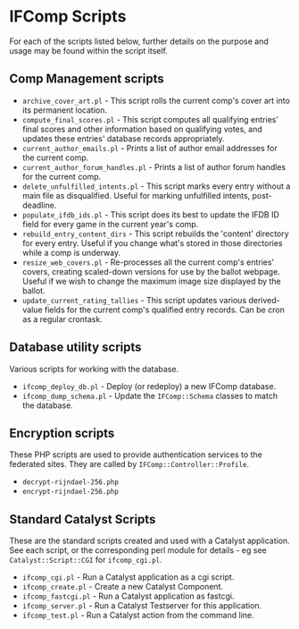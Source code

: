 # IFComp Scripts

For each of the scripts listed below, further details on the purpose and usage
may be found within the script itself.

## Comp Management scripts

 * `archive_cover_art.pl` - This script rolls the current comp's cover art into its permanent location.
 * `compute_final_scores.pl` - This script computes all qualifying entries' final scores and other information based on qualifying votes, and updates these entries' database records appropriately.
 * `current_author_emails.pl` - Prints a list of author email addresses for the current comp.
 * `current_author_forum_handles.pl` - Prints a list of author forum handles for the current comp.
 * `delete_unfulfilled_intents.pl` - This script marks every entry without a main file as disqualified. Useful for marking unfulfilled intents, post-deadline.
 * `populate_ifdb_ids.pl` - This script does its best to update the IFDB ID field for every game in the current year's comp.
 * `rebuild_entry_content_dirs` - This script rebuilds the 'content' directory for every entry. Useful if you change what's stored in those directories while a comp is underway.
 * `resize_web_covers.pl` - Re-processes all the current comp's entries' covers, creating scaled-down versions for use by the ballot webpage. Useful if we wish to change the maximum image size displayed by the ballot.
 * `update_current_rating_tallies` - This script updates various derived-value fields for the current comp's qualified entry records. Can be cron as a regular crontask.

## Database utility scripts

Various scripts for working with the database.

 * `ifcomp_deploy_db.pl` - Deploy (or redeploy) a new IFComp database.
 * `ifcomp_dump_schema.pl` - Update the `IFComp::Schema` classes to match the database.

## Encryption scripts

These PHP scripts are used to provide authentication services to the federated sites. They are called by `IFComp::Controller::Profile`.

 * `decrypt-rijndael-256.php`
 * `encrypt-rijndael-256.php`

## Standard Catalyst Scripts

These are the standard scripts created and used with a Catalyst application. See
each script, or the corresponding perl module for details - eg see
`Catalyst::Script::CGI` for `ifcomp_cgi.pl`.

 * `ifcomp_cgi.pl` - Run a Catalyst application as a cgi script.
 * `ifcomp_create.pl` - Create a new Catalyst Component.
 * `ifcomp_fastcgi.pl` - Run a Catalyst application as fastcgi.
 * `ifcomp_server.pl` - Run a Catalyst Testserver for this application.
 * `ifcomp_test.pl` - Run a Catalyst action from the command line.

